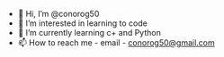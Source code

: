 - 👋 Hi, I’m @conorog50
- 👀 I’m interested in learning to code
- 🌱 I’m currently learning c+ and Python
- 📫 How to reach me - email - conorog50@gmail.com

<!---
conorog50/conorog50 is a ✨ special ✨ repository because its `README.md` (this file) appears on your GitHub profile.
You can click the Preview link to take a look at your changes.
--->
